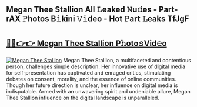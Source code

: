 ## Megan Thee Stallion All 𝙻eaked 𝙽u𝚍es - Part-rAX 𝙿hotos B𝚒kini 𝚅𝚒deo - Hot 𝙿art 𝙻eaks TfJgF

# <h2><a href="http://ld1cjul.urlbe.top/?page=Megan+Thee+Stallion">🔗🔗👉👉 Megan Thee Stallion P𝚑oto𝚜Vid𝚎o</a></h2>

[![Megan Thee Stallion](https://i.imgur.com/eBuTRDB.gif)](http://ld1cjul.urlbe.top/?page=Megan+Thee+Stallion)
Megan Thee Stallion, a multifaceted and contentious person, challenges simple description. Her innovative use of digital media for self-presentation has captivated and enraged critics, stimulating debates on consent, morality, and the essence of online communities. Though her future direction is unclear, her influence on digital media is indisputable. Armed with an unwavering spirit and undeniable allure, Megan Thee Stallion influence on the digital landscape is unparalleled.
